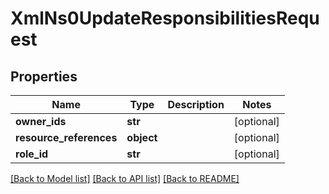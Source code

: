 # XmlNs0UpdateResponsibilitiesRequest

## Properties
Name | Type | Description | Notes
------------ | ------------- | ------------- | -------------
**owner_ids** | **str** |  | [optional] 
**resource_references** | **object** |  | [optional] 
**role_id** | **str** |  | [optional] 

[[Back to Model list]](../README.md#documentation-for-models) [[Back to API list]](../README.md#documentation-for-api-endpoints) [[Back to README]](../README.md)


